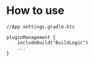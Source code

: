 # How to use

```
//App settings.gradle.kts

pluginManagement {
    includeBuild("BuildLogic")
    ...
}
```
